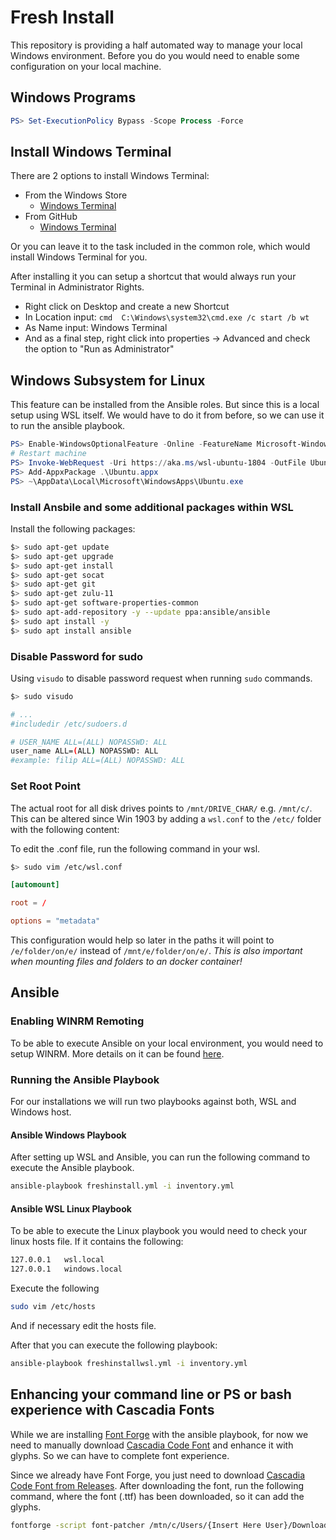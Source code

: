 # Fresh Install

This repository is providing a half automated way to manage your local Windows environment. Before you do you would need to enable some configuration on your local machine.

## Windows Programs

```powershell
PS> Set-ExecutionPolicy Bypass -Scope Process -Force
```

## Install Windows Terminal

There are 2 options to install Windows Terminal:

- From the Windows Store
  - [Windows Terminal](<https://www.microsoft.com/de-de/p/windows-terminal-preview/9n0dx20hk701?activetab=pivot:overviewtab>)
- From GitHub
  - [Windows Terminal](<https://github.com/microsoft/terminal>)

Or you can leave it to the task included in the common role, which would install Windows Terminal for you.

After installing it you can setup a shortcut that would always run your Terminal in Administrator Rights.

- Right click on Desktop and create a new Shortcut
- In Location input: ```cmd  C:\Windows\system32\cmd.exe /c start /b wt```
- As Name input: Windows Terminal
- And as a final step, right click into properties -> Advanced and check the option to "Run as Administrator"

## Windows Subsystem for Linux

This feature can be installed from the Ansible roles. But since this is a local setup using WSL itself. We would have to do it from before, so we can use it to run the ansible playbook.
```powershell
PS> Enable-WindowsOptionalFeature -Online -FeatureName Microsoft-Windows-Subsystem-Linux
# Restart machine
PS> Invoke-WebRequest -Uri https://aka.ms/wsl-ubuntu-1804 -OutFile Ubuntu.appx -UseBasicParsing
PS> Add-AppxPackage .\Ubuntu.appx
PS> ~\AppData\Local\Microsoft\WindowsApps\Ubuntu.exe
```

### Install Ansbile and some additional packages within WSL

Install the following packages:

```bash
$> sudo apt-get update
$> sudo apt-get upgrade
$> sudo apt-get install
$> sudo apt-get socat
$> sudo apt-get git
$> sudo apt-get zulu-11
$> sudo apt-get software-properties-common
$> sudo apt-add-repository -y --update ppa:ansible/ansible
$> sudo apt install -y
$> sudo apt install ansible
```

### Disable Password for sudo

Using `visudo` to disable password request when running `sudo` commands.

```bash
$> sudo visudo

# ...
#includedir /etc/sudoers.d

# USER_NAME ALL=(ALL) NOPASSWD: ALL
user_name ALL=(ALL) NOPASSWD: ALL
#example: filip ALL=(ALL) NOPASSWD: ALL
```

### Set Root Point

The actual root for all disk drives points to `/mnt/DRIVE_CHAR/` e.g. `/mnt/c/`. This can be altered since Win 1903 by adding a `wsl.conf` to the `/etc/` folder with the following content:

To edit the .conf file, run the following command in your wsl.

```bash
$> sudo vim /etc/wsl.conf
```

```conf
[automount]

root = /

options = "metadata"
```

This configuration would help so later in the paths it will point to `/e/folder/on/e/` instead of `/mnt/e/folder/on/e/`. *This is also important when mounting files and folders to an docker container!*

## Ansible

### Enabling WINRM Remoting

To be able to execute Ansible on your local environment, you would need to setup WINRM.
More details on it can be found [here](./WINRMREADME.md).

### Running the Ansible Playbook

For our installations we will run two playbooks against both, WSL and Windows host.

#### Ansible Windows Playbook

After setting up WSL and Ansible, you can run the following command to execute the Ansible playbook.

```bash
ansible-playbook freshinstall.yml -i inventory.yml
```

#### Ansible WSL Linux Playbook

To be able to execute the Linux playbook you would need to check your linux hosts file. If it contains the following:

``` bash
127.0.0.1   wsl.local
127.0.0.1   windows.local
```

Execute the following

```bash
sudo vim /etc/hosts
```

And if necessary edit the hosts file.

After that you can execute the following playbook:

```bash
ansible-playbook freshinstallwsl.yml -i inventory.yml
```

## Enhancing your command line or PS or bash experience with Cascadia Fonts

While we are installing [Font Forge]([<https://fontforge.github.io/en-US/>]) with the ansible playbook, for now we need to manually download [Cascadia Code Font]([<https://github.com/microsoft/cascadia-code>]) and enhance it with glyphs. So we can have to complete font experience.

Since we already have Font Forge, you just need to download [Cascadia Code Font from Releases]([<https://github.com/microsoft/cascadia-code/releases/>]).
After downloading the font, run the following command, where the font (.ttf) has been downloaded, so it can add the glyphs.

```bash
fontforge -script font-patcher /mtn/c/Users/{Insert Here User}/Downloads/Cascadia.ttf -c
```
